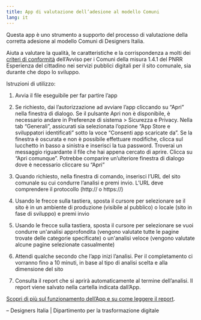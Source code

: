 ```yaml
---
title: App di valutazione dell’adesione al modello Comuni
lang: it
---
```


Questa app è uno strumento a supporto del processo di valutazione della corretta adesione al modello Comuni di Designers Italia.

Aiuta a valutare la qualità, le caratteristiche e la corrispondenza a molti dei [criteri di conformità](https://docs.italia.it/italia/designers-italia/design-comuni-docs/it/versione-corrente/conformita/conformita-modello-sito.html) dell’Avviso per i Comuni della misura 1.4.1 del PNRR Esperienza del cittadino nei servizi pubblici digitali per il sito comunale, sia durante che dopo lo sviluppo.

Istruzioni di utilizzo:

1. Avvia il file eseguibile per far partire l’app

2. Se richiesto, dai l’autorizzazione ad avviare l’app cliccando su “Apri” nella finestra di dialogo. Se il pulsante Apri non è disponibile, è necessario andare in Preferenze di sistema > Sicurezza e Privacy. Nella tab “Generali”, assicurati sia selezionata l’opzione “App Store e sviluppatori identificati” sotto la voce “Consenti app scaricate da”. Se la finestra è oscurata e non è possibile effettuare modifiche, clicca sul lucchetto in basso a sinistra e inserisci la tua password. Troverai un messaggio riguardante il file che hai appena cercato di aprire. Clicca su “Apri comunque”. Potrebbe comparire un’ulteriore finestra di dialogo dove è necessario cliccare su “Apri”

3. Quando richiesto, nella finestra di comando, inserisci l’URL del sito comunale su cui condurre l’analisi e premi invio. L’URL deve comprendere il protocollo (http:// o https://)

4. Usando le frecce sulla tastiera, sposta il cursore per selezionare se il sito è in un ambiente di produzione (visibile al pubblico) o locale (sito in fase di sviluppo) e premi invio

5. Usando le frecce sulla tastiera, sposta il cursore per selezionare se vuoi condurre un'analisi approfondita (vengono valutate tutte le pagine trovate delle categorie specificate) o un'analisi veloce (vengono valutate alcune pagine selezionate casualmente)

6. Attendi qualche secondo che l’app inizi l’analisi. Per il completamento ci vorranno fino a 10 minuti, in base al tipo di analisi scelta e alla dimensione del sito

7. Consulta il report che si aprirà automaticamente al termine dell’analisi. Il report viene salvato nella cartella indicata dall’App.

[Scopri di più sul funzionamento dell’App e su come leggere il report](https://docs.italia.it/italia/designers-italia/app-valutazione-modelli-docs).

– Designers Italia | Dipartimento per la trasformazione digitale
